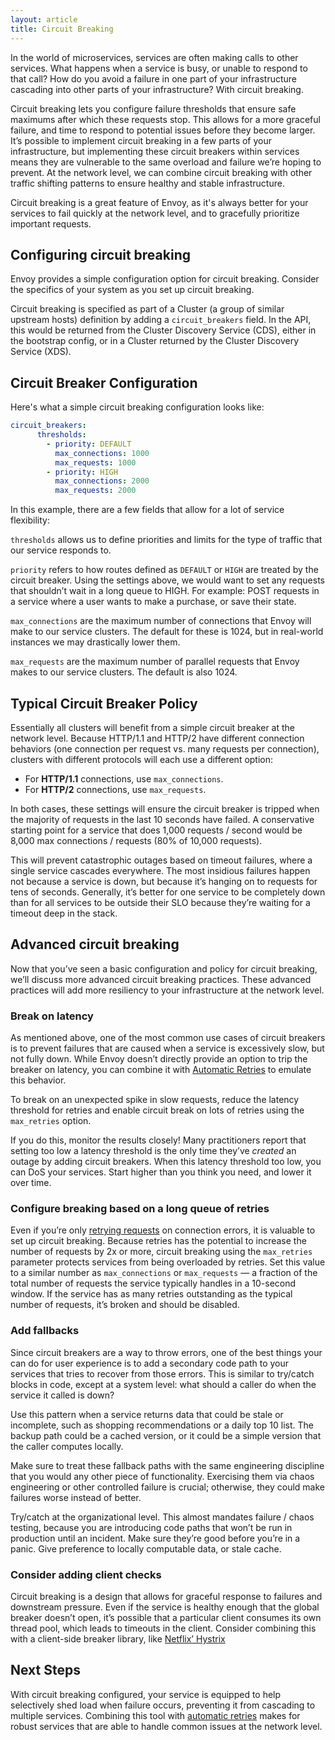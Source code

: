```yaml
---
layout: article
title: Circuit Breaking
---
```


[//]: # ( Copyright 2018 Turbine Labs, Inc.                                   )
[//]: # ( you may not use this file except in compliance with the License.    )
[//]: # ( You may obtain a copy of the License at                             )
[//]: # (                                                                     )
[//]: # (     http://www.apache.org/licenses/LICENSE-2.0                      )
[//]: # (                                                                     )
[//]: # ( Unless required by applicable law or agreed to in writing, software )
[//]: # ( distributed under the License is distributed on an "AS IS" BASIS,   )
[//]: # ( WITHOUT WARRANTIES OR CONDITIONS OF ANY KIND, either express or     )
[//]: # ( implied. See the License for the specific language governing        )
[//]: # ( permissions and limitations under the License.                      )

[//]: # (Circuit Breaking)

In the world of microservices, services are often making calls to other
services. What happens when a service is busy, or unable to respond to that
call? How do you avoid a failure in one part of your infrastructure cascading
into other parts of your infrastructure? With circuit breaking.

Circuit breaking lets you configure failure thresholds that ensure safe
maximums after which these requests stop. This allows for a more graceful
failure, and time to respond to potential issues before they become larger.
It’s possible to implement circuit breaking in a few parts of your
infrastructure, but implementing these circuit breakers within services means
they are vulnerable to the same overload and failure we’re hoping to prevent.
At the network level, we can combine circuit breaking with other traffic
shifting patterns to ensure healthy and stable infrastructure.

Circuit breaking is a great feature of Envoy, as it's always better for your
services to fail quickly at the network level, and to gracefully prioritize
important requests.

## Configuring circuit breaking

Envoy provides a simple configuration option for circuit breaking. Consider the
specifics of your system as you set up circuit breaking.

Circuit breaking is specified as part of a Cluster (a group of similar upstream
hosts) definition by adding a `circuit_breakers` field. In the API, this would
be returned from the Cluster Discovery Service (CDS), either in the bootstrap
config, or in a Cluster returned by the Cluster Discovery Service (XDS).

## Circuit Breaker Configuration

Here's what a simple circuit breaking configuration looks like:

```yaml
circuit_breakers:
      thresholds:
        - priority: DEFAULT
          max_connections: 1000
          max_requests: 1000
        - priority: HIGH
          max_connections: 2000
          max_requests: 2000
```

In this example, there are a few fields that allow for a lot of service
flexibility:

 `thresholds` allows us to define priorities and limits for the type of traffic that our service responds to.

`priority` refers to how routes defined as `DEFAULT` or `HIGH` are treated by
the circuit breaker. Using the settings above, we would want to set any
requests that shouldn’t wait in a long queue to HIGH. For example: POST
requests in a service where a user wants to make a purchase, or save their
state.

`max_connections` are the maximum number of connections that Envoy will make to
our service clusters. The default for these is 1024, but in real-world
instances we may drastically lower them.

`max_requests` are the maximum number of parallel requests that Envoy makes to
our service clusters. The default is also 1024.

## Typical Circuit Breaker Policy

Essentially all clusters will benefit from a simple circuit breaker at the
network level. Because HTTP/1.1 and HTTP/2 have different connection behaviors
(one connection per request vs. many requests per connection), clusters with
different protocols will each use a different option:

 - For **HTTP/1.1** connections, use `max_connections`.
 - For **HTTP/2** connections, use `max_requests`.

In both cases, these settings will ensure the circuit breaker is tripped when
the majority of requests in the last 10 seconds have failed. A conservative
starting point for a service that does 1,000 requests / second would be 8,000
max connections / requests (80% of 10,000 requests).

This will prevent catastrophic outages based on timeout failures, where a
single service cascades everywhere. The most insidious failures happen not
because a service is down, but because it’s hanging on to requests for tens of
seconds. Generally, it’s better for one service to be completely down than for
all services to be outside their SLO because they’re waiting for a timeout deep
in the stack.

## Advanced circuit breaking

Now that you’ve seen a basic configuration and policy for circuit breaking,
we’ll discuss more advanced circuit breaking practices. These advanced
practices will add more resiliency to your infrastructure at the network level.

###  Break on latency

As mentioned above, one of the most common use cases of circuit breakers is to
prevent failures that are caused when a service is excessively slow, but not
fully down. While Envoy doesn’t directly provide an option to trip the breaker 
on latency, you can combine it with [Automatic Retries](automatic-retries.html)
to emulate this behavior.

To break on an unexpected spike in slow requests, reduce the latency threshold
for retries and enable circuit break on lots of retries using the `max_retries`
option.

If you do this, monitor the results closely! Many practitioners report that
setting too low a latency threshold is the only time they’ve *created* an
outage by adding circuit breakers. When this latency threshold too low, you can
DoS your services. Start higher than you think you need, and lower it over
time.

### Configure breaking based on a long queue of retries

Even if you’re only [retrying requests](automatic-retries.html) on connection
errors, it is valuable to set up circuit breaking. Because retries has the
potential to increase the number of requests by 2x or more, circuit breaking
using the `max_retries` parameter protects services from being overloaded by
retries. Set this value to a similar number as `max_connections` or
`max_requests` — a fraction of the total number of requests the service
typically handles in a 10-second window. If the service has as many retries
outstanding as the typical number of requests, it’s broken and should be
disabled.

 ### Add fallbacks

Since circuit breakers are a way to throw errors, one of the best things your
can do for user experience is to add a secondary code path to your services
that tries to recover from those errors. This is similar to try/catch blocks in
code, except at a system level: what should a caller do when the service it
called is down?

Use this pattern when a service returns data that could be stale or incomplete,
such as shopping recommendations or a daily top 10 list. The backup path could
be a cached version, or it could be a simple version that the caller computes
locally.

Make sure to treat these fallback paths with the same engineering discipline
that you would any other piece of functionality. Exercising them via chaos
engineering or other controlled failure is crucial; otherwise, they could make
failures worse instead of better.

Try/catch at the organizational level. This almost mandates failure / chaos
testing, because you are introducing code paths that won’t be run in production
until an incident. Make sure they’re good before you’re in a panic. Give
preference to locally computable data, or stale cache.

### Consider adding client checks

Circuit breaking is a design that allows for graceful response to failures and
downstream pressure. Even if the service is healthy enough that the global
breaker doesn’t open, it’s possible that a particular client consumes its own
thread pool, which leads to timeouts in the client. Consider combining this
with a client-side breaker library, like
[Netflix’ Hystrix](https://github.com/Netflix/Hystrix)

## Next Steps

With circuit breaking configured, your service is equipped to help selectively
shed load when failure occurs, preventing it from cascading to multiple
services. Combining this tool with
[automatic retries](automatic-retries.html)
makes for robust services that are able to handle common issues at the network
level.
